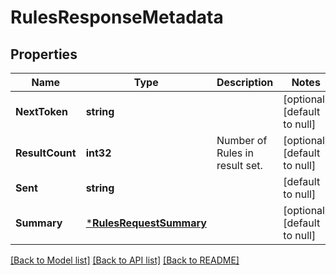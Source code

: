 # RulesResponseMetadata

## Properties
Name | Type | Description | Notes
------------ | ------------- | ------------- | -------------
**NextToken** | **string** |  | [optional] [default to null]
**ResultCount** | **int32** | Number of Rules in result set. | [optional] [default to null]
**Sent** | **string** |  | [default to null]
**Summary** | [***RulesRequestSummary**](RulesRequestSummary.md) |  | [optional] [default to null]

[[Back to Model list]](../README.md#documentation-for-models) [[Back to API list]](../README.md#documentation-for-api-endpoints) [[Back to README]](../README.md)

